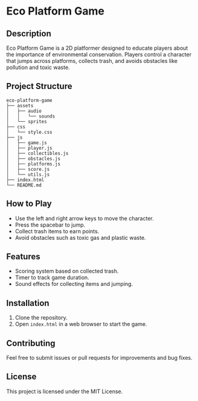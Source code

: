 # Eco Platform Game

## Description
Eco Platform Game is a 2D platformer designed to educate players about the importance of environmental conservation. Players control a character that jumps across platforms, collects trash, and avoids obstacles like pollution and toxic waste.

## Project Structure
```
eco-platform-game
├── assets
│   ├── audio
│   │   └── sounds
│   └── sprites
├── css
│   └── style.css
├── js
│   ├── game.js
│   ├── player.js
│   ├── collectibles.js
│   ├── obstacles.js
│   ├── platforms.js
│   ├── score.js
│   └── utils.js
├── index.html
└── README.md
```

## How to Play
- Use the left and right arrow keys to move the character.
- Press the spacebar to jump.
- Collect trash items to earn points.
- Avoid obstacles such as toxic gas and plastic waste.

## Features
- Scoring system based on collected trash.
- Timer to track game duration.
- Sound effects for collecting items and jumping.

## Installation
1. Clone the repository.
2. Open `index.html` in a web browser to start the game.

## Contributing
Feel free to submit issues or pull requests for improvements and bug fixes.

## License
This project is licensed under the MIT License.